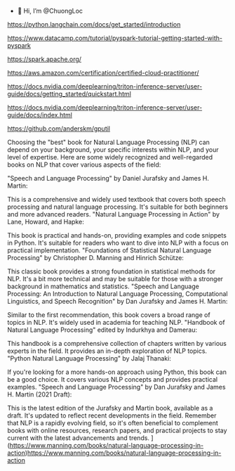 - 👋 Hi, I’m @ChuongLoc

https://python.langchain.com/docs/get_started/introduction

https://www.datacamp.com/tutorial/pyspark-tutorial-getting-started-with-pyspark

https://spark.apache.org/

https://aws.amazon.com/certification/certified-cloud-practitioner/

https://docs.nvidia.com/deeplearning/triton-inference-server/user-guide/docs/getting_started/quickstart.html

https://docs.nvidia.com/deeplearning/triton-inference-server/user-guide/docs/index.html

https://github.com/anderskm/gputil

Choosing the "best" book for Natural Language Processing (NLP) can depend on your background, your specific interests within NLP, and your level of expertise. Here are some widely recognized and well-regarded books on NLP that cover various aspects of the field:

"Speech and Language Processing" by Daniel Jurafsky and James H. Martin:

This is a comprehensive and widely used textbook that covers both speech processing and natural language processing. It's suitable for both beginners and more advanced readers.
"Natural Language Processing in Action" by Lane, Howard, and Hapke:

This book is practical and hands-on, providing examples and code snippets in Python. It's suitable for readers who want to dive into NLP with a focus on practical implementation.
"Foundations of Statistical Natural Language Processing" by Christopher D. Manning and Hinrich Schütze:

This classic book provides a strong foundation in statistical methods for NLP. It's a bit more technical and may be suitable for those with a stronger background in mathematics and statistics.
"Speech and Language Processing: An Introduction to Natural Language Processing, Computational Linguistics, and Speech Recognition" by Dan Jurafsky and James H. Martin:

Similar to the first recommendation, this book covers a broad range of topics in NLP. It's widely used in academia for teaching NLP.
"Handbook of Natural Language Processing" edited by Indurkhya and Damerau:

This handbook is a comprehensive collection of chapters written by various experts in the field. It provides an in-depth exploration of NLP topics.
"Python Natural Language Processing" by Jalaj Thanaki:

If you're looking for a more hands-on approach using Python, this book can be a good choice. It covers various NLP concepts and provides practical examples.
"Speech and Language Processing" by Dan Jurafsky and James H. Martin (2021 Draft):

This is the latest edition of the Jurafsky and Martin book, available as a draft. It's updated to reflect recent developments in the field.
Remember that NLP is a rapidly evolving field, so it's often beneficial to complement books with online resources, research papers, and practical projects to stay current with the latest advancements and trends.
](https://www.manning.com/books/natural-language-processing-in-action)https://www.manning.com/books/natural-language-processing-in-action
